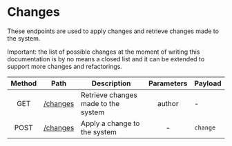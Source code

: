 # Changes
These endpoints are used to apply changes and retrieve changes made to the system.

Important: the list of possible changes at the moment of writing this documentation is by no means a closed list and it can be extended to support more changes and refactorings.

| Method | Path | Description | Parameters | Payload |
| :--: | -- | -- | :--: | -- |
| GET | [/changes](get.md) | Retrieve changes made to the system | author | - |
| POST | [/changes](post.md) | Apply a change to the system | - | `change` |